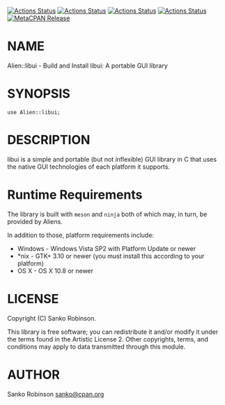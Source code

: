 [![Actions Status](https://github.com/sanko/alien-libui/actions/workflows/linux.yaml/badge.svg?branch=main)](https://github.com/sanko/alien-libui/actions?workflow=linux) [![Actions Status](https://github.com/sanko/alien-libui/actions/workflows/windows.yaml/badge.svg?branch=main)](https://github.com/sanko/alien-libui/actions?workflow=windows) [![Actions Status](https://github.com/sanko/alien-libui/actions/workflows/osx.yaml/badge.svg?branch=main)](https://github.com/sanko/alien-libui/actions?workflow=osx) [![Actions Status](https://github.com/sanko/alien-libui/actions/workflows/freebsd.yaml/badge.svg?branch=main)](https://github.com/sanko/alien-libui/actions?workflow=freebsd) [![MetaCPAN Release](https://badge.fury.io/pl/Alien-libui.svg)](https://metacpan.org/release/Alien-libui)
# NAME

Alien::libui - Build and Install libui: A portable GUI library

# SYNOPSIS

    use Alien::libui;

# DESCRIPTION

libui is a simple and portable (but not inflexible) GUI library in C that uses
the native GUI technologies of each platform it supports.

# Runtime Requirements

The library is built with `meson` and `ninja` both of which may, in turn, be
provided by Aliens.

In addition to those, platform requirements include:

- Windows - Windows Vista SP2 with Platform Update or newer
- \*nix - GTK+ 3.10 or newer (you must install this according to your platform)
- OS X - OS X 10.8 or newer

# LICENSE

Copyright (C) Sanko Robinson.

This library is free software; you can redistribute it and/or modify it under
the terms found in the Artistic License 2. Other copyrights, terms, and
conditions may apply to data transmitted through this module.

# AUTHOR

Sanko Robinson <sanko@cpan.org>
